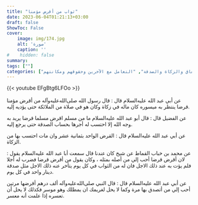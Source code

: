 ```yaml
---
title: "ثواب من أقرض مؤمنا"
date: 2023-06-04T01:21:13+03:00
draft: false
ShowToc: False
cover:
    image: img/174.jpg
    alt: 'صورة'
    caption: ''
#    hidden: false
summary: 
tags: [""]
categories: ["الإنفاق والزكاة والصدقة", "التعامل مع الآخرين وحقوقهم ومكانتهم"]
---
```

{{< youtube EFgBtg6LFOo >}}  
 <br>
عن
أبي عبد الله عليه‌السلام قال : قال رسول الله صلى‌الله‌عليه‌وآله من أقرض مؤمنا قرضا ينتظر به
ميسوره كان ماله في زكاة وكان هو في صلاة من الملائكة حتى يؤديه إليه.

عن الفضيل قال : قال أبو عبد الله عليه‌السلام ما من مسلم اقرض مسلما قرضا
يريد به وجه الله إلا احتسب له أجرها بحساب الصدقة حتى يرجع إليه.

عن أبي عبد الله عليه‌السلام قال : القرض الواحد
بثمانية عشر وان مات احتسب بها من الزكاة.

عن محمد بن خباب القماط عن شيخ كان عندنا قال سمعت
أبا عبد الله عليه‌السلام يقول : لان أقرض قرضا أحب إلي من أصله بمثله ، وكان يقول من
أقرض قرضا فضرب له أجلا فلم يؤت به عند ذلك الاجل فان له من الثواب
في كل يوم يتأخر عنه ذلك الاجل مثل صدقة دينار واحد في كل يوم.

عن
أبي عبد الله عليه‌السلام قال : قال النبي صلى‌الله‌عليه‌وآله ألف درهم أقرضها مرتين أحب
إلي من أتصدق بها مرة وكما لا يحل لغريمك ان يمطلك وهو موسر
فكذلك لا يحل أن تعسره إذا علمت أنه معسر.


